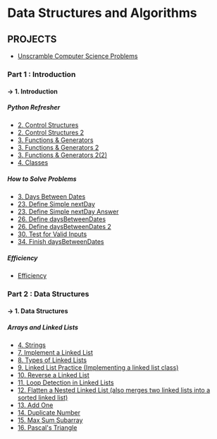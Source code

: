 # Data Structures and Algorithms

## PROJECTS

- [Unscramble Computer Science Problems](https://github.com/EmekaEzumezu/data-structures-and-algorithms/tree/main/1_Introduction/5_Project_Unscramble_Computer_Science_Problems/P0)

### Part 1 : Introduction

#### -> 1. Introduction

##### Python Refresher

* [2. Control Structures](https://github.com/EmekaEzumezu/data-structures-and-algorithms/blob/main/1_Introduction/2_Python_Refresher/2_Control_Structures_Quiz1.py)
* [2. Control Structures 2](https://github.com/EmekaEzumezu/data-structures-and-algorithms/blob/main/1_Introduction/2_Python_Refresher/2_Control_Structures_Quiz2.py)
* [3. Functions & Generators](https://github.com/EmekaEzumezu/data-structures-and-algorithms/blob/main/1_Introduction/2_Python_Refresher/3_Functions_and_Generators_Quiz1.py)
* [3. Functions & Generators 2](https://github.com/EmekaEzumezu/data-structures-and-algorithms/blob/main/1_Introduction/2_Python_Refresher/3_Functions_and_Generators_Quiz2.py)
* [3. Functions & Generators 2(2)](https://github.com/EmekaEzumezu/data-structures-and-algorithms/blob/main/1_Introduction/2_Python_Refresher/3_Functions_and_Generators_Quiz2(2).py)
* [4. Classes](https://github.com/EmekaEzumezu/data-structures-and-algorithms/blob/main/1_Introduction/2_Python_Refresher/4_Classes_Quiz1.py)

##### How to Solve Problems

* [3. Days Between Dates](https://github.com/EmekaEzumezu/data-structures-and-algorithms/blob/main/1_Introduction/3_How_to_Solve_Problems/3_Days_Between_Dates.py)
* [23. Define Simple nextDay](https://github.com/EmekaEzumezu/data-structures-and-algorithms/blob/main/1_Introduction/3_How_to_Solve_Problems/23_Define_Simple_nextDay_Quize.py)
* [23. Define Simple nextDay Answer](https://github.com/EmekaEzumezu/data-structures-and-algorithms/blob/main/1_Introduction/3_How_to_Solve_Problems/23_Define_Simple_nextDay(Solution).py)
* [26. Define daysBetweenDates](https://github.com/EmekaEzumezu/data-structures-and-algorithms/blob/main/1_Introduction/3_How_to_Solve_Problems/26_Define_daysBetweenDates(Answer).py)
* [26. Define daysBetweenDates 2](https://github.com/EmekaEzumezu/data-structures-and-algorithms/blob/main/1_Introduction/3_How_to_Solve_Problems/26_Define_daysBetweenDates(Answer%20with%20dateIsBefore%20helper%20function).py)
* [30. Test for Valid Inputs](https://github.com/EmekaEzumezu/data-structures-and-algorithms/blob/main/1_Introduction/3_How_to_Solve_Problems/30.%20Test%20for%20Valid%20Inputs(Answer).py)
* [34. Finish daysBetweenDates](https://github.com/EmekaEzumezu/data-structures-and-algorithms/blob/main/1_Introduction/3_How_to_Solve_Problems/34_Finish_daysBetweenDates(Answer).py)

##### Efficiency

* [Efficiency](https://github.com/EmekaEzumezu/data-structures-and-algorithms/blob/main/1_Introduction/4_Efficiency/Efficiency.ipynb)

### Part 2 : Data Structures

#### -> 1. Data Structures

##### Arrays and Linked Lists

* [4. Strings](https://github.com/EmekaEzumezu/data-structures-and-algorithms/blob/main/2_Data_Structures/1_Arrays_and_Linked_Lists/4_Strings.ipynb)
* [7. Implement a Linked List](https://github.com/EmekaEzumezu/data-structures-and-algorithms/blob/main/2_Data_Structures/1_Arrays_and_Linked_Lists/7_Implement_a_Linked_List.ipynb)
* [8. Types of Linked Lists](https://github.com/EmekaEzumezu/data-structures-and-algorithms/blob/main/2_Data_Structures/1_Arrays_and_Linked_Lists/8_Types_of_Linked_Lists.ipynb)
* [9. Linked List Practice (Implementing a linked list class)](https://github.com/EmekaEzumezu/data-structures-and-algorithms/blob/main/2_Data_Structures/1_Arrays_and_Linked_Lists/9_Linked_List_Practice.ipynb)
* [10. Reverse a Linked List](https://github.com/EmekaEzumezu/data-structures-and-algorithms/blob/main/2_Data_Structures/1_Arrays_and_Linked_Lists/10_Reverse_a_Linked_List.ipynb)
* [11. Loop Detection in Linked Lists](https://github.com/EmekaEzumezu/data-structures-and-algorithms/blob/main/2_Data_Structures/1_Arrays_and_Linked_Lists/11_Loop_Detection.ipynb)
* [12. Flatten a Nested Linked List (also merges two linked lists into a sorted linked list)](https://github.com/EmekaEzumezu/data-structures-and-algorithms/blob/main/2_Data_Structures/1_Arrays_and_Linked_Lists/12_Flatten_a_Nested_Linked_List.ipynb)
* [13. Add One](https://github.com/EmekaEzumezu/data-structures-and-algorithms/blob/main/2_Data_Structures/1_Arrays_and_Linked_Lists/13_Add_One.ipynb)
* [14. Duplicate Number](https://github.com/EmekaEzumezu/data-structures-and-algorithms/blob/main/2_Data_Structures/1_Arrays_and_Linked_Lists/14_Duplicate_Number.ipynb)
* [15. Max Sum Subarray](https://github.com/EmekaEzumezu/data-structures-and-algorithms/blob/main/2_Data_Structures/1_Arrays_and_Linked_Lists/15_Max_Sum_Subarray.ipynb)
* [16. Pascal's Triangle](https://github.com/EmekaEzumezu/data-structures-and-algorithms/blob/main/2_Data_Structures/1_Arrays_and_Linked_Lists/16_Pascal's_Triangle.ipynb)

